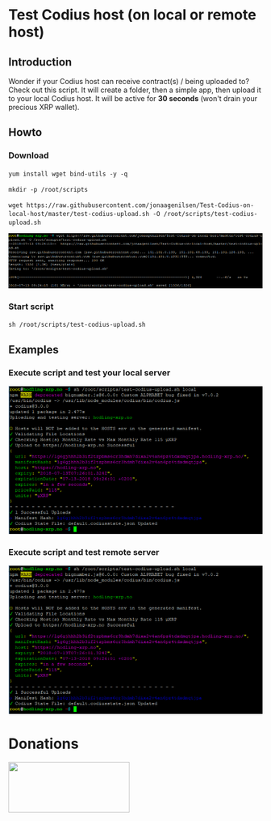 # Test Codius host (on local or remote host)

## Introduction
Wonder if your Codius host can receive contract(s) / being uploaded to? Check out this script. It will create a folder, then a simple app, then upload it to your local Codius host. It will be active for **30 seconds** (won't drain your precious XRP wallet).

## Howto

### Download
`yum install wget bind-utils -y -q`

`mkdir -p /root/scripts`

`wget https://raw.githubusercontent.com/jonaagenilsen/Test-Codius-on-local-host/master/test-codius-upload.sh -O /root/scripts/test-codius-upload.sh`

![screen](https://github.com/jonaagenilsen/Test-Codius-on-local-host/blob/master/fetch_test-codius-upload.sh.png)

### Start script
`sh /root/scripts/test-codius-upload.sh`

## Examples
### Execute script and test your local server
![screen](https://github.com/jonaagenilsen/Test-Codius-on-local-host/blob/master/test_local.png)

### Execute script and test remote server
![screen](https://github.com/jonaagenilsen/Test-Codius-on-local-host/blob/master/test_local.png)

# Donations
[<img src="https://xrptipbot.nodum.io/static/tipbot%20card-min.png" data-canonical-src="https://www.xrptipbot.com/stats/user/account:jonaagenilsen/network:twitter/" width="240" height="100" />
](https://www.xrptipbot.com/stats/user/account:jonaagenilsen/network:twitter/)

